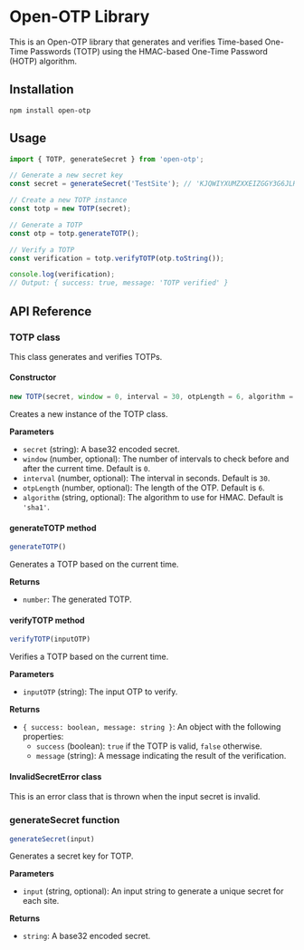 # Open-OTP Library

This is an Open-OTP library that generates and verifies Time-based One-Time Passwords (TOTP) using the HMAC-based One-Time Password (HOTP) algorithm.

## Installation

```
npm install open-otp
```

## Usage

```javascript
import { TOTP, generateSecret } from 'open-otp';

// Generate a new secret key
const secret = generateSecret('TestSite'); // 'KJQWIYXUMZXXEIZGGY3G6JLRRN5SWKCN'

// Create a new TOTP instance
const totp = new TOTP(secret);

// Generate a TOTP
const otp = totp.generateTOTP();

// Verify a TOTP
const verification = totp.verifyTOTP(otp.toString());

console.log(verification);
// Output: { success: true, message: 'TOTP verified' }
```

## API Reference

### TOTP class

This class generates and verifies TOTPs.

#### Constructor

```javascript
new TOTP(secret, window = 0, interval = 30, otpLength = 6, algorithm = 'sha1')
```

Creates a new instance of the TOTP class.

**Parameters**

- `secret` (string): A base32 encoded secret.
- `window` (number, optional): The number of intervals to check before and after the current time. Default is `0`.
- `interval` (number, optional): The interval in seconds. Default is `30`.
- `otpLength` (number, optional): The length of the OTP. Default is `6`.
- `algorithm` (string, optional): The algorithm to use for HMAC. Default is `'sha1'`.

#### generateTOTP method

```javascript
generateTOTP()
```

Generates a TOTP based on the current time.

**Returns**

- `number`: The generated TOTP.

#### verifyTOTP method

```javascript
verifyTOTP(inputOTP)
```

Verifies a TOTP based on the current time.

**Parameters**

- `inputOTP` (string): The input OTP to verify.

**Returns**

- `{ success: boolean, message: string }`: An object with the following properties:
  - `success` (boolean): `true` if the TOTP is valid, `false` otherwise.
  - `message` (string): A message indicating the result of the verification.

#### InvalidSecretError class

This is an error class that is thrown when the input secret is invalid.

### generateSecret function

```javascript
generateSecret(input)
```

Generates a secret key for TOTP.

**Parameters**

- `input` (string, optional): An input string to generate a unique secret for each site.

**Returns**

- `string`: A base32 encoded secret.
